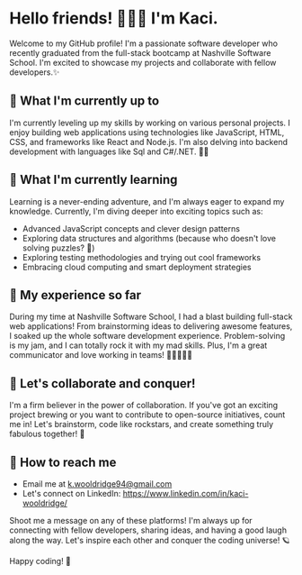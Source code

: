 # Hello friends! 🙋🏼‍♀️ I'm Kaci.

Welcome to my GitHub profile! I'm a passionate software developer who recently graduated from the full-stack bootcamp at Nashville Software School. I'm excited to showcase my projects and collaborate with fellow developers.✨

## 🌸 What I'm currently up to

I'm currently leveling up my skills by working on various personal projects. I enjoy building web applications using technologies like JavaScript, HTML, CSS, and frameworks like React and Node.js. I'm also delving into backend development with languages like Sql and C#/.NET. 🌈🚀

## 🌱 What I'm currently learning

Learning is a never-ending adventure, and I'm always eager to expand my knowledge. Currently, I'm diving deeper into exciting topics such as:

- Advanced JavaScript concepts and clever design patterns
- Exploring data structures and algorithms (because who doesn't love solving puzzles? 🧩)
- Exploring testing methodologies and trying out cool frameworks
- Embracing cloud computing and smart deployment strategies

## 🌼 My experience so far

During my time at Nashville Software School, I had a blast building full-stack web applications! From brainstorming ideas to delivering awesome features, I soaked up the whole software development experience. Problem-solving is my jam, and I can totally rock it with my mad skills. Plus, I'm a great communicator and love working in teams! 👩🏼‍🤝‍👩🏽

## 🍄 Let's collaborate and conquer!

I'm a firm believer in the power of collaboration. If you've got an exciting project brewing or you want to contribute to open-source initiatives, count me in! Let's brainstorm, code like rockstars, and create something truly fabulous together! 💫

## 💌 How to reach me

- Email me at k.wooldridge94@gmail.com 
- Let's connect on LinkedIn: https://www.linkedin.com/in/kaci-wooldridge/

Shoot me a message on any of these platforms! I'm always up for connecting with fellow developers, sharing ideas, and having a good laugh along the way. Let's inspire each other and conquer the coding universe! 🪐

Happy coding! 💖

